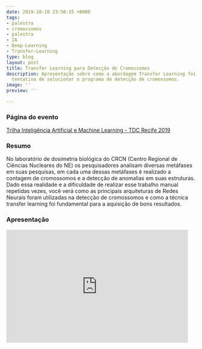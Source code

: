 ```yaml
---
date: 2019-10-10 23:50:15 +0000
tags:
- palestra
- cromossomos
- palestra
- IA
- Deep-Learning
- Transfer-Learning
type: blog
layout: post
title: Transfer Learning para Detecção de Cromossomos
description: Apresentação sobre como a abordagem Transfer Learning foi utilizada na
  tentativa de solucionar o programa de detecção de cromossomos.
image: ''
preview: ''

---
```

### Página do evento
[Trilha Inteligência Artificial e Machine Learning - TDC Recife 2019](https://thedevconf.com/tdc/2019/recife/trilha-inteligencia-artificial-e-machine-learning)

### Resumo
No laboratório de dosimetria biológica do CRCN (Centro Regional de Ciências Nucleares do NE) os pesquisadores analisam diversas metáfases em suas pesquisas, em cada uma dessas metáfases é realizado a contagem de cromossomos e a detecção de anomalias em suas estruturas. Dado essa realidade e a dificuldade de realizar esse trabalho manual repetidas vezes, você verá como as principais arquiteturas de Redes Neurais foram utilizadas na detecção de cromossomos e como a técnica transfer learning foi fundamental para a aquisição de bons resultados. 

### Apresentação
<iframe src="https://docs.google.com/presentation/d/e/2PACX-1vTHPYwDOGhEGv10P3063p7eBvd599fiWKsiOS-VS59iTq4HOwVAecBpSFPbEpHSfg-0AVQwtvdtwEV3/embed?start=false&loop=false&delayms=3000" frameborder="0" width="480" height="299" allowfullscreen="true" mozallowfullscreen="true" webkitallowfullscreen="true"></iframe>